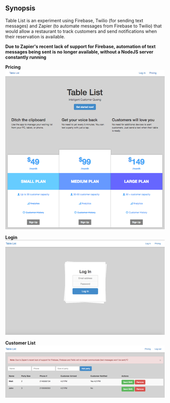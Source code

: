 ## Synopsis

Table List is an experiment using Firebase, Twilio (for sending text messages) and Zapier (to automate messages from Firebase to Twilio) that would allow a restaurant to track customers and send notifications when their reservation is available.

**Due to Zapier's recent lack of support for Firebase, automation of text messages being sent is no longer available, without a NodeJS server constantly running**


**Pricing**
![Alt text](/pricing.png?raw=true "Pricing Table")

**Login**
![Alt text](/login.png?raw=true "Login")

**Customer List**
![Alt text](/customers.png?raw=true "Customer List")